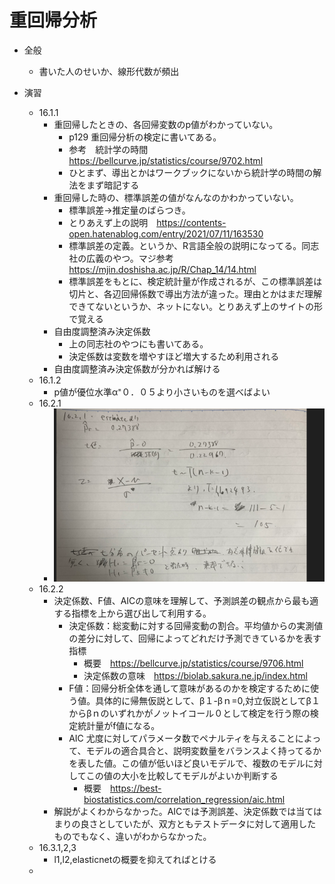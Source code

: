 # 重回帰分析

- 全般
  - 書いた人のせいか、線形代数が頻出

- 演習
  - 16.1.1
    - 重回帰したときの、各回帰変数のp値がわかっていない。
      - p129 重回帰分析の検定に書いてある。
      - 参考　統計学の時間　https://bellcurve.jp/statistics/course/9702.html
      - ひとまず、導出とかはワークブックにないから統計学の時間の解法をまず暗記する
    - 重回帰した時の、標準誤差の値がなんなのかわかっていない。
      - 標準誤差→推定量のばらつき。
      - とりあえず上の説明　https://contents-open.hatenablog.com/entry/2021/07/11/163530
      - 標準誤差の定義。というか、R言語全般の説明になってる。同志社の広義のやつ。マジ参考　https://mjin.doshisha.ac.jp/R/Chap_14/14.html
      - 標準誤差をもとに、検定統計量が作成されるが、この標準誤差は切片と、各辺回帰係数で導出方法が違った。理由とかはまだ理解できてないというか、ネットにない。とりあえず上のサイトの形で覚える
    - 自由度調整済み決定係数
      - 上の同志社のやつにも書いてある。
      - 決定係数は変数を増やすほど増大するため利用される
    - 自由度調整済み決定係数が分かれば解ける
  - 16.1.2
    - p値が優位水準α⁼０．０５より小さいものを選べばよい
  - 16.2.1
    - ![picture 1](../../images/06cf8e6a887bafa4653fa3fad461487237047f736a89d2069d567d6c8c98b67f.png)  
  - 16.2.2
    - 決定係数、F値、AICの意味を理解して、予測誤差の観点から最も適する指標を上から選び出して利用する。
      - 決定係数：総変動に対する回帰変動の割合。平均値からの実測値の差分に対して、回帰によってどれだけ予測できているかを表す指標
        - 概要　https://bellcurve.jp/statistics/course/9706.html
        - 決定係数の意味　https://biolab.sakura.ne.jp/index.html
      - F値：回帰分析全体を通して意味があるのかを検定するために使う値。具体的に帰無仮説として、β１-βｎ=0,対立仮説としてβ１からβｎのいずれかがノットイコール０として検定を行う際の検定統計量がf値になる。
      - AIC 尤度に対してパラメータ数でペナルティを与えることによって、モデルの適合具合と、説明変数量をバランスよく持ってるかを表した値。この値が低いほど良いモデルで、複数のモデルに対してこの値の大小を比較してモデルがよいか判断する
        - 概要　https://best-biostatistics.com/correlation_regression/aic.html
    - 解説がよくわからなかった。AICでは予測誤差、決定係数では当てはまりの良さとしていたが、双方ともテストデータに対して適用したものでもなく、違いがわからなかった。
  - 16.3.1,2,3
    - l1,l2,elasticnetの概要を抑えてればとける
  - 
